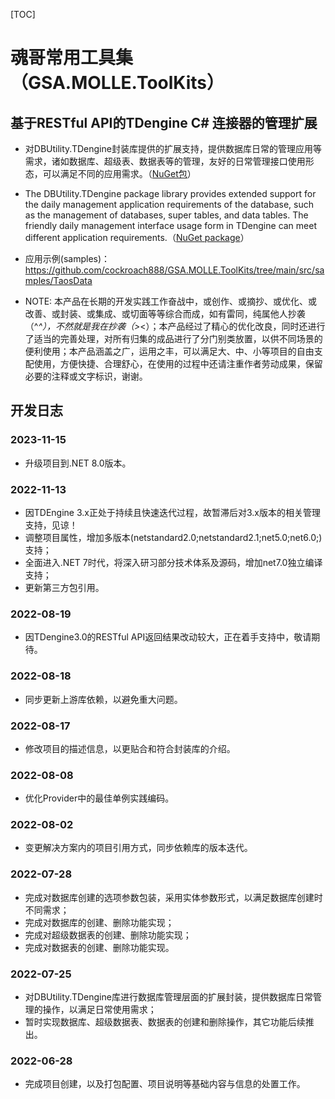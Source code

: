 [TOC]

# 魂哥常用工具集（GSA.MOLLE.ToolKits）

## 基于RESTful API的TDengine C# 连接器的管理扩展

- 对DBUtility.TDengine封装库提供的扩展支持，提供数据库日常的管理应用等需求，诸如数据库、超级表、数据表等的管理，友好的日常管理接口使用形态，可以满足不同的应用需求。（[NuGet包](https://www.nuget.org/packages/DBUtility.TDengine.Managed)）

- The DBUtility.TDengine package library provides extended support for the daily management application requirements of the database, such as the management of databases, super tables, and data tables. The friendly daily management interface usage form in TDengine can meet different application requirements.（[NuGet package](https://www.nuget.org/packages/DBUtility.TDengine.Managed)）

- 应用示例(samples)：https://github.com/cockroach888/GSA.MOLLE.ToolKits/tree/main/src/samples/TaosData

- NOTE: 本产品在长期的开发实践工作奋战中，或创作、或摘抄、或优化、或改善、或封装、或集成、或切面等等综合而成，如有雷同，纯属他人抄袭（^_^），不然就是我在抄袭（&gt;_&lt;）；本产品经过了精心的优化改良，同时还进行了适当的完善处理，对所有归集的成品进行了分门别类放置，以供不同场景的便利使用；本产品涵盖之广，运用之丰，可以满足大、中、小等项目的自由支配使用，方便快捷、合理舒心，在使用的过程中还请注重作者劳动成果，保留必要的注释或文字标识，谢谢。


## 开发日志

### 2023-11-15
- 升级项目到.NET 8.0版本。

### 2022-11-13
- 因TDEngine 3.x正处于持续且快速迭代过程，故暂滞后对3.x版本的相关管理支持，见谅！
- 调整项目属性，增加多版本(netstandard2.0;netstandard2.1;net5.0;net6.0;)支持；
- 全面进入.NET 7时代，将深入研习部分技术体系及源码，增加net7.0独立编译支持；
- 更新第三方包引用。

### 2022-08-19
- 因TDengine3.0的RESTful API返回结果改动较大，正在着手支持中，敬请期待。

### 2022-08-18
- 同步更新上游库依赖，以避免重大问题。

### 2022-08-17
- 修改项目的描述信息，以更贴合和符合封装库的介绍。

### 2022-08-08
- 优化Provider中的最佳单例实践编码。

### 2022-08-02
- 变更解决方案内的项目引用方式，同步依赖库的版本迭代。

### 2022-07-28
- 完成对数据库创建的选项参数包装，采用实体参数形式，以满足数据库创建时不同需求；
- 完成对数据库的创建、删除功能实现；
- 完成对超级数据表的创建、删除功能实现；
- 完成对数据表的创建、删除功能实现。

### 2022-07-25
- 对DBUtility.TDengine库进行数据库管理层面的扩展封装，提供数据库日常管理的操作，以满足日常使用需求；
- 暂时实现数据库、超级数据表、数据表的创建和删除操作，其它功能后续推出。

### 2022-06-28
- 完成项目创建，以及打包配置、项目说明等基础内容与信息的处置工作。
